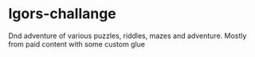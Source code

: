 # Igors-challange
Dnd adventure of various puzzles, riddles, mazes and adventure. Mostly from paid content with some custom glue
